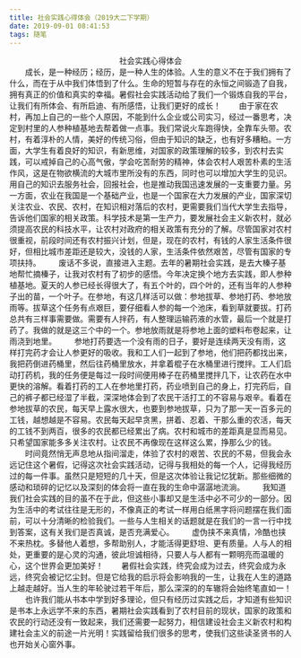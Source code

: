 ```yaml
---
title: 社会实践心得体会（2019大二下学期）
date: 2019-09-01 08:41:53
tags: 随笔
---
```

<center>社会实践心得体会</center>
&emsp;&emsp;成长，是一种经历；经历，是一种人生的体验。人生的意义不在于我们拥有了什么，而在于从中我们体悟到了什么。生命的短暂与存在的永恒之间锻造了自我，拥有真正的价值和真实的幸福。暑假社会实践活动给了我们一个锻炼自我的平台，让我们有所体会、有所启迪、有所感悟，让我们更好的成长！
<!--more-->
&emsp;&emsp;由于家在农村，再加上自己的一些个人原因，不能到什么企业或公司实习，经过一番思考，决定到村里的人参种植基地去帮着做一点事。我们常说火车跑得快，全靠车头带。农村，有着淳朴的人情，美好的传统习俗，但由于知识的缺乏，也有好多糟粕。一方面，大学生有着良好的知识，有新思维，对国家的政策理解的较多，到农村去实践，可以戒掉自己的心高气傲，学会吃苦耐劳的精神，体会农村人艰苦朴素的生活作风，这是在物欲横流的大城市里所没有的东西，同时也可以增加大学生的见识。用自己的知识去服务社会，回报社会，也是推动我国迅速发展的一支重要力量。另一方面，农业在我国是一个基础产业，也是一个国家在大力发展的产业，国家深切关注农业、农民、农村，在知识相对落后的农村，更需要我们当代大学生去指导，告诉他们国家的相关政策。科学技术是第一生产力，要发展社会主义新农村，就必须提高农民的科技水平，让农村对政府的相关政策有充分的了解。尽管国家对农村很重视，前段时间还有农村振兴计划，但是，现在的农村，有钱的人家生活条件很好，但相比城市差距还是较大，没钱的人家，生活条件依然艰苦，尽管有国家的专项扶持。
&emsp;&emsp;废话不多说，直接进入主题。去年的暑期社会实践，是去大榛子基地帮忙摘榛子，让我对农村有了初步的感悟。今年决定换个地方去实践，即人参种植基地。夏天的人参已经长得很大了，有五个叶的，四个叶的，还有当年的人参种子出的苗，一个叶子。在参地，有这几样活可以做：参地拔草、参地打药、参地放雨等。拔草这个任务有点艰巨，要仔细看人参的每一个池床，看到草就要拔。打药总共有三样事需要做。需要有人拌药，有人整理运输药液的水管，最后一个就是打药了。我做的就是这三个中的一个。参地放雨就是将参地上面的塑料布卷起来，让雨浇到地里。
&emsp;&emsp;参地打药要选一个没有雨的日子，要好是连续两天没有雨，这样打完药才会让人参更好的吸收。我和工人们一起到了参地，他们把药都找出来，我把药倒进药桶里，然后往药桶里放水，并拿着棍子在水桶里进行搅拌。工人们启动打药机，我的任务便是每过一段时间便用棒子在药桶里搅拌几下，让农药在水中更快的溶解。看着打药的工人在参地里打药，药业喷到自己的身上，打完药后，自己的裤子都已经湿了半截，深深地体会到了农民干活打工的不容易与艰辛。看着在参地拔草的农民，每天早上露水很大，也要到参地拔草，只为了那一天一百多元的工钱，越想越是不容易。农民每天起早贪黑，拼着、忍着、干那么重的农活，每天的工钱不到两百，很多的农民都已经累出了病。农村和城市的差距真是显而易见。只希望国家能多多关注农村。让农民不再像现在这样这么累，挣那么少的钱。
&emsp;&emsp;时间竟然悄无声息地从指间溜走，体验了农村的艰苦、农民的不易，但我会永远记住这个暑假，记得这次社会实践活动，记得与我相处的每一个人，记得我经历过的每一件事。虽然只是短短的几十天，但是这次体验让我记忆犹新。那些细微的感动和琐碎的记忆以及深刻的体会将一直在我的生命中潺潺地流淌。
&emsp;&emsp;我知道我们社会实践的目的虽不在于此，但这些小事却又是生活中必不可少的一部分。因为生活中的考试往往是无形的，不像真正的考试一样用白纸黑字将问题摆在我们面前，可以十分清晰的检验我们。一些与人生相关的话题就是在我们的一言一行中找到答案，这有关我们是否真诚，是否充满爱心。
&emsp;&emsp;虚伪挟不来真情，冷酷也挟不来热枕。多替他人着想，多帮助别人，才能活得更舒坦、更有质量。人与人的相处，更重要的是心灵的沟通，彼此坦诚相待，只要人与人都有一颗明亮而温暖的心，这个世界会更加美好！
&emsp;&emsp;暑假社会实践，终究会成为过去，终究会成为永远，终究会被记忆尘封。但是它给我的启示将会影响我的一生，让我在人生的道路上越走越好。当人生的年轮驶过若干年后，那么深深的的车辙将会始终笔直如一！
&emsp;&emsp;也许我们能从书本中学到好多理论，但只有经历过实践之后，才知道有些知识是书本上永远学不来的东西，暑期社会实践看到了农村目前的现状，国家的政策和农民的行动还没有一致起来，我们还需要一起努力，相信建设社会主义新农村和构建社会主义的前途一片光明！实践留给我们很多的思考，使我们这些读圣贤书的人也开始关心窗外事。